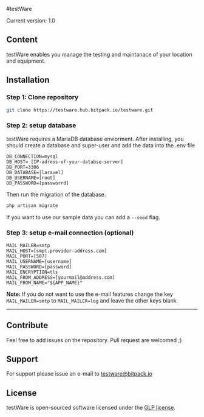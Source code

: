 #testWare

Current version: 1.0

## Content
<p>testWare enables you manage the testing and maintanace of your location and equipment.</p>

## Installation

### Step 1: Clone repository
```bash
git clone https://testware.hub.bitpack.io/testware.git
```
### Step 2: setup database
testWare requires a MariaDB database enviorment. After installing, you should create a database and super-user and add the data into the .env file
```
DB_CONNECTION=mysql
DB_HOST= [IP-adress-of-your-databse-server]
DB_PORT=3306
DB_DATABASE=[laravel]
DB_USERNAME=[root]
DB_PASSWORD=[passworrd]
```

Then run the migration of the database. 
```bash
php artisan migrate
```

If you want to use our sample data you can add a `--seed` flag.

### Step 3: setup e-mail connection (optional)
```
MAIL_MAILER=smtp
MAIL_HOST=[smpt.provider-address.com]
MAIL_PORT=[587]
MAIL_USERNAME=[username]
MAIL_PASSWORD=[password]
MAIL_ENCRYPTION=tls
MAIL_FROM_ADDRESS=[yourmail@address.com]
MAIL_FROM_NAME="${APP_NAME}"
```
**Note:**
If you do not want to use the e-mail features change the key `MAIL_MAILER=smtp` to `MAIL_MAILER=log` and leave the other keys blank.

***


## Contribute
Feel free to add issues on the repository. Pull request are welcomed ;)

## Support
For support please issue an e-mail to [testware@bitpack.io](testware@bitpack.io)

## License
testWare is open-sourced software licensed under the [GLP license](https://opensource.org/licenses/gpl-license).
